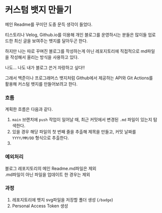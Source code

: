# 커스텀 뱃지 만들기

메인 Readme를 꾸미던 도중 문득 생각이 들었다.<br>

티스토리나 Velog, Github.io를 이용해 개인 블로그를 운영하시는 분들은 많이들 업로드한 최신 글을 보여주는 뱃지를 달아두곤 한다.<br>

하지만 나는 따로 꾸며진 블로그를 작성하는게 아닌 레포지토리에 직접적으로 md파일을 작성해서 올리는 방식을 사용하고 있다.<br>

나도... 나도 내가 블로그 쓴거 자랑하고 싶다!! <br>

그래서 백준이나 프로그래머스 뱃지처럼 Github에서 제공하는 API와 Git Actions를 활용해 커스텀 뱃지를 만들어보려고 한다.

### 흐름

계획한 흐름은 다음과 같다.<br>

1. `main` 브랜치에 `push` 작업이 일어날 때, 최근 커밋에서 변경된 `.md` 파일이 있는지 탐색한다.
2. 있을 경우 해당 파일의 첫 번째 줄을 추출해 제목을 만들고, 커밋 날짜를 `YYYY/MM/DD` 형식으로 추출한다.
3.

### 예외처리

블로그 레포지토리의 메인 Readme.md파일은 제외<br>
.md파일이 아닌 파일을 업데이트 한 경우는 제외<br>

### 과정

1. 레포지토리에 뱃지 svg파일을 저장할 폴더 생성 (`/badge`)
2. Personal Access Token 생성
